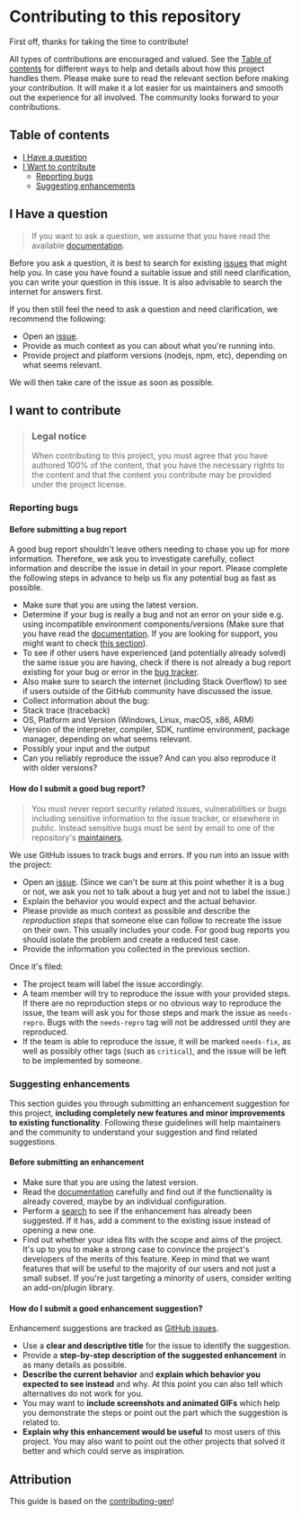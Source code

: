 <!--
SPDX-FileCopyrightText: Copyright (c) 2024 Infineon Technologies AG
SPDX-License-Identifier: CC-BY-4.0
-->

# Contributing to this repository

First off, thanks for taking the time to contribute!

All types of contributions are encouraged and valued. See the [Table of contents](#table-of-contents) for different ways to help and details about how this project handles them. Please make sure to read the relevant section before making your contribution. It will make it a lot easier for us maintainers and smooth out the experience for all involved. The community looks forward to your contributions.

## Table of contents

- [I Have a question](#i-have-a-question)
- [I Want to contribute](#i-want-to-contribute)
  - [Reporting bugs](#reporting-bugs)
  - [Suggesting enhancements](#suggesting-enhancements)

## I Have a question

> If you want to ask a question, we assume that you have read the available [documentation](README.md).

Before you ask a question, it is best to search for existing [issues](https://github.com/Infineon/optiga-nbt-lib-c/issues) that might help you. In case you have found a suitable issue and still need clarification, you can write your question in this issue. It is also advisable to search the internet for answers first.

If you then still feel the need to ask a question and need clarification, we recommend the following:

- Open an [issue](https://github.com/Infineon/optiga-nbt-lib-c/issues/new).
- Provide as much context as you can about what you're running into.
- Provide project and platform versions (nodejs, npm, etc), depending on what seems relevant.

We will then take care of the issue as soon as possible.

## I want to contribute

> ### Legal notice
> 
> When contributing to this project, you must agree that you have authored 100% of the content, that you have the necessary rights to the content and that the content you contribute may be provided under the project license.

### Reporting bugs

#### Before submitting a bug report

A good bug report shouldn't leave others needing to chase you up for more information. Therefore, we ask you to investigate carefully, collect information and describe the issue in detail in your report. Please complete the following steps in advance to help us fix any potential bug as fast as possible.

- Make sure that you are using the latest version.
- Determine if your bug is really a bug and not an error on your side e.g. using incompatible environment components/versions (Make sure that you have read the [documentation](README.md). If you are looking for support, you might want to check [this section](#i-have-a-question)).
- To see if other users have experienced (and potentially already solved) the same issue you are having, check if there is not already a bug report existing for your bug or error in the [bug tracker](sdfsissues?q=label%3Abug).
- Also make sure to search the internet (including Stack Overflow) to see if users outside of the GitHub community have discussed the issue.
- Collect information about the bug:
- Stack trace (traceback)
- OS, Platform and Version (Windows, Linux, macOS, x86, ARM)
- Version of the interpreter, compiler, SDK, runtime environment, package manager, depending on what seems relevant.
- Possibly your input and the output
- Can you reliably reproduce the issue? And can you also reproduce it with older versions?

#### How do I submit a good bug report?

> You must never report security related issues, vulnerabilities or bugs including sensitive information to the issue tracker, or elsewhere in public. Instead sensitive bugs must be sent by email to one of the repository's [maintainers](MAINTAINERS.md).

We use GitHub issues to track bugs and errors. If you run into an issue with the project:

- Open an [issue](https://github.com/Infineon/optiga-nbt-lib-c/issues/new). (Since we can't be sure at this point whether it is a bug or not, we ask you not to talk about a bug yet and not to label the issue.)
- Explain the behavior you would expect and the actual behavior.
- Please provide as much context as possible and describe the *reproduction steps* that someone else can follow to recreate the issue on their own. This usually includes your code. For good bug reports you should isolate the problem and create a reduced test case.
- Provide the information you collected in the previous section.

Once it's filed:

- The project team will label the issue accordingly.
- A team member will try to reproduce the issue with your provided steps. If there are no reproduction steps or no obvious way to reproduce the issue, the team will ask you for those steps and mark the issue as `needs-repro`. Bugs with the `needs-repro` tag will not be addressed until they are reproduced.
- If the team is able to reproduce the issue, it will be marked `needs-fix`, as well as possibly other tags (such as `critical`), and the issue will be left to be implemented by someone.

### Suggesting enhancements

This section guides you through submitting an enhancement suggestion for this project, **including completely new features and minor improvements to existing functionality**. Following these guidelines will help maintainers and the community to understand your suggestion and find related suggestions.

#### Before submitting an enhancement

- Make sure that you are using the latest version.
- Read the [documentation](README.md) carefully and find out if the functionality is already covered, maybe by an individual configuration.
- Perform a [search](https://github.com/Infineon/optiga-nbt-lib-c/issues) to see if the enhancement has already been suggested. If it has, add a comment to the existing issue instead of opening a new one.
- Find out whether your idea fits with the scope and aims of the project. It's up to you to make a strong case to convince the project's developers of the merits of this feature. Keep in mind that we want features that will be useful to the majority of our users and not just a small subset. If you're just targeting a minority of users, consider writing an add-on/plugin library.

#### How do I submit a good enhancement suggestion?

Enhancement suggestions are tracked as [GitHub issues](https://github.com/Infineon/optiga-nbt-lib-c/issues).

- Use a **clear and descriptive title** for the issue to identify the suggestion.
- Provide a **step-by-step description of the suggested enhancement** in as many details as possible.
- **Describe the current behavior** and **explain which behavior you expected to see instead** and why. At this point you can also tell which alternatives do not work for you.
- You may want to **include screenshots and animated GIFs** which help you demonstrate the steps or point out the part which the suggestion is related to.
- **Explain why this enhancement would be useful** to most users of this project. You may also want to point out the other projects that solved it better and which could serve as inspiration.

## Attribution

This guide is based on the [contributing-gen](https://github.com/bttger/contributing-gen)!